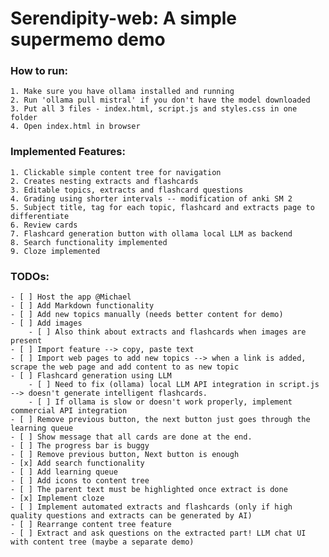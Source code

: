 # Serendipity-web: A simple supermemo demo

### How to run:
    1. Make sure you have ollama installed and running
    2. Run 'ollama pull mistral' if you don't have the model downloaded
    3. Put all 3 files - index.html, script.js and styles.css in one folder
    4. Open index.html in browser

### Implemented Features: 
    1. Clickable simple content tree for navigation
    2. Creates nesting extracts and flashcards
    3. Editable topics, extracts and flashcard questions
    4. Grading using shorter intervals -- modification of anki SM 2
    5. Subject title, tag for each topic, flashcard and extracts page to differentiate
    6. Review cards 
    7. Flashcard generation button with ollama local LLM as backend
    8. Search functionality implemented
    9. Cloze implemented

### TODOs: 
    - [ ] Host the app @Michael
    - [ ] Add Markdown functionality
    - [ ] Add new topics manually (needs better content for demo)
    - [ ] Add images
        - [ ] Also think about extracts and flashcards when images are present
    - [ ] Import feature --> copy, paste text
    - [ ] Import web pages to add new topics --> when a link is added, scrape the web page and add content to as new topic
    - [ ] Flashcard generation using LLM
        - [ ] Need to fix (ollama) local LLM API integration in script.js --> doesn't generate intelligent flashcards.
        - [ ] If ollama is slow or doesn't work properly, implement commercial API integration
    - [ ] Remove previous button, the next button just goes through the learning queue
    - [ ] Show message that all cards are done at the end.
    - [ ] The progress bar is buggy
    - [ ] Remove previous button, Next button is enough
    - [x] Add search functionality
    - [ ] Add learning queue
    - [ ] Add icons to content tree
    - [ ] The parent text must be highlighted once extract is done
    - [x] Implement cloze
    - [ ] Implement automated extracts and flashcards (only if high quality questions and extracts can be generated by AI)
    - [ ] Rearrange content tree feature
    - [ ] Extract and ask questions on the extracted part! LLM chat UI with content tree (maybe a separate demo)
    
